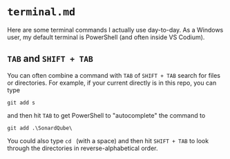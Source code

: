 # `terminal.md`

Here are some terminal commands I actually use day-to-day. As a Windows user, my default terminal is PowerShell (and often inside VS Codium).

## `TAB` and `SHIFT + TAB`

You can often combine a command with `TAB` of `SHIFT + TAB` search for files or directories. For example, if your current directly is in this repo, you can type

```
git add s
```

and then hit `TAB` to get PowerShell to "autocomplete" the command to

```
git add .\SonardQube\
```

You could also type `cd ` (with a space) and then hit `SHIFT + TAB` to look through the directories in reverse-alphabetical order.
